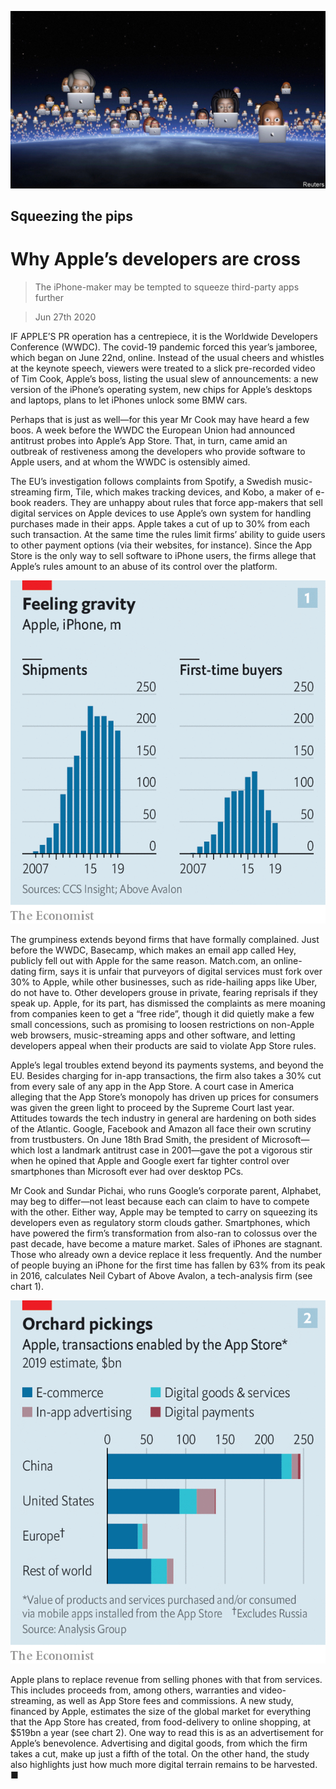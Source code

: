![](./images/20200627_WBP501.jpg)

## Squeezing the pips

# Why Apple’s developers are cross

> The iPhone-maker may be tempted to squeeze third-party apps further

> Jun 27th 2020

IF APPLE’S PR operation has a centrepiece, it is the Worldwide Developers Conference (WWDC). The covid-19 pandemic forced this year’s jamboree, which began on June 22nd, online. Instead of the usual cheers and whistles at the keynote speech, viewers were treated to a slick pre-recorded video of Tim Cook, Apple’s boss, listing the usual slew of announcements: a new version of the iPhone’s operating system, new chips for Apple’s desktops and laptops, plans to let iPhones unlock some BMW cars.

Perhaps that is just as well—for this year Mr Cook may have heard a few boos. A week before the WWDC the European Union had announced antitrust probes into Apple’s App Store. That, in turn, came amid an outbreak of restiveness among the developers who provide software to Apple users, and at whom the WWDC is ostensibly aimed.

The EU’s investigation follows complaints from Spotify, a Swedish music-streaming firm, Tile, which makes tracking devices, and Kobo, a maker of e-book readers. They are unhappy about rules that force app-makers that sell digital services on Apple devices to use Apple’s own system for handling purchases made in their apps. Apple takes a cut of up to 30% from each such transaction. At the same time the rules limit firms’ ability to guide users to other payment options (via their websites, for instance). Since the App Store is the only way to sell software to iPhone users, the firms allege that Apple’s rules amount to an abuse of its control over the platform.

![](./images/20200627_WBC221.png)

The grumpiness extends beyond firms that have formally complained. Just before the WWDC, Basecamp, which makes an email app called Hey, publicly fell out with Apple for the same reason. Match.com, an online-dating firm, says it is unfair that purveyors of digital services must fork over 30% to Apple, while other businesses, such as ride-hailing apps like Uber, do not have to. Other developers grouse in private, fearing reprisals if they speak up. Apple, for its part, has dismissed the complaints as mere moaning from companies keen to get a “free ride”, though it did quietly make a few small concessions, such as promising to loosen restrictions on non-Apple web browsers, music-streaming apps and other software, and letting developers appeal when their products are said to violate App Store rules. 

Apple’s legal troubles extend beyond its payments systems, and beyond the EU. Besides charging for in-app transactions, the firm also takes a 30% cut from every sale of any app in the App Store. A court case in America alleging that the App Store’s monopoly has driven up prices for consumers was given the green light to proceed by the Supreme Court last year. Attitudes towards the tech industry in general are hardening on both sides of the Atlantic. Google, Facebook and Amazon all face their own scrutiny from trustbusters. On June 18th Brad Smith, the president of Microsoft—which lost a landmark antitrust case in 2001—gave the pot a vigorous stir when he opined that Apple and Google exert far tighter control over smartphones than Microsoft ever had over desktop PCs.

Mr Cook and Sundar Pichai, who runs Google’s corporate parent, Alphabet, may beg to differ—not least because each can claim to have to compete with the other. Either way, Apple may be tempted to carry on squeezing its developers even as regulatory storm clouds gather. Smartphones, which have powered the firm’s transformation from also-ran to colossus over the past decade, have become a mature market. Sales of iPhones are stagnant. Those who already own a device replace it less frequently. And the number of people buying an iPhone for the first time has fallen by 63% from its peak in 2016, calculates Neil Cybart of Above Avalon, a tech-analysis firm (see chart 1).

![](./images/20200627_WBC177.png)

Apple plans to replace revenue from selling phones with that from services. This includes proceeds from, among others, warranties and video-streaming, as well as App Store fees and commissions. A new study, financed by Apple, estimates the size of the global market for everything that the App Store has created, from food-delivery to online shopping, at $519bn a year (see chart 2). One way to read this is as an advertisement for Apple’s benevolence. Advertising and digital goods, from which the firm takes a cut, make up just a fifth of the total. On the other hand, the study also highlights just how much more digital terrain remains to be harvested. ■